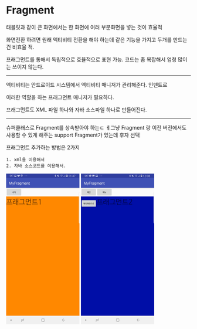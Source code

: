 Fragment
=============

태블릿과 같이 큰 화면에서는 한 화면에 여러 부분화면을 넣는 것이 효율적

화면전환 하려면 원래 액티비티 전환을 해야 하는데 같은 기능을 가지고 두개를 만드는 건 비효율 적.

프래그먼트를 통해서 독립적으로 효율적으로 표현 가능. 코드는 좀 복잡해서 엄청 많이는 쓰이지 않는다. 


------


액티비티는 안드로이드 시스템에서 액티비티 매니저가 관리해준다. 인덴트로 

이러한 역할을 하는 프래그먼트 매니저가 필요하다. 


프래그먼트도 XML 파일 하나와 자바 소스파일 하나로 만들어진다.

------

슈퍼클래스로 Fragment를 상속받아야 하는ㄷ ㅔ그냥 Fragment 랑 이전 버전에서도 사용할 수 있게 해주는 support Fragment가 있는데 후자 선택

프래그먼트 추가하는 방법은 2가지 

	1. xml을 이용해서
	2. 자바 소스코드를 이용해서.



<img src="./pic/a.jpg" width="200">
<img src="./pic/b.jpg" width="200">